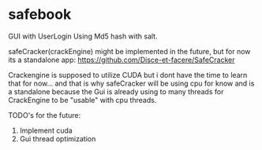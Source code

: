 # safebook

GUI with UserLogin Using Md5 hash with salt.

safeCracker(crackEngine) might be implemented in the future, but for now its a standalone app: https://github.com/Disce-et-facere/SafeCracker

Crackengine is supposed to utilize CUDA but i dont have the time to learn that for now... and that is why safeCracker will be using cpu for know and is a standalone because the Gui is already using to many threads for CrackEngine to be "usable" with cpu threads.

TODO's for the future:
1. Implement cuda
2. Gui thread optimization
